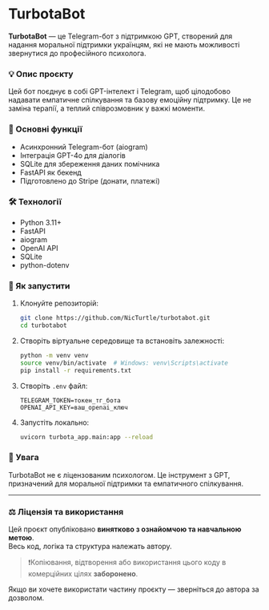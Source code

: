 # TurbotaBot

**TurbotaBot** — це Telegram-бот з підтримкою GPT, створений для надання моральної підтримки українцям, які не мають можливості звернутися до професійного психолога.

### 💡 Опис проєкту

Цей бот поєднує в собі GPT-інтелект і Telegram, щоб цілодобово надавати емпатичне спілкування та базову емоційну підтримку. Це не заміна терапії, а теплий співрозмовник у важкі моменти.

### 🧠 Основні функції

- Асинхронний Telegram-бот (aiogram)
- Інтеграція GPT-4o для діалогів
- SQLite для збереження даних помічника
- FastAPI як бекенд
- Підготовлено до Stripe (донати, платежі)

### 🛠️ Технології

- Python 3.11+
- FastAPI
- aiogram
- OpenAI API
- SQLite
- python-dotenv

### 🚀 Як запустити

1. Клонуйте репозиторій:
    ```bash
    git clone https://github.com/NicTurtle/turbotabot.git
    cd turbotabot
    ```

2. Створіть віртуальне середовище та встановіть залежності:
    ```bash
    python -m venv venv
    source venv/bin/activate  # Windows: venv\Scripts\activate
    pip install -r requirements.txt
    ```

3. Створіть `.env` файл:
    ```
    TELEGRAM_TOKEN=токен_тг_бота
    OPENAI_API_KEY=ваш_openai_ключ
    ```

4. Запустіть локально:
    ```bash
    uvicorn turbota_app.main:app --reload 
    ```

### 📌 Увага

TurbotaBot не є ліцензованим психологом. Це інструмент з GPT, призначений для моральної підтримки та емпатичного спілкування.

---

### ⚖️ Ліцензія та використання

Цей проєкт опубліковано **винятково з ознайомчою та навчальною метою**.  
Весь код, логіка та структура належать автору.

> ❗️Копіювання, відтворення або використання цього коду в комерційних цілях **заборонено**.

Якщо ви хочете використати частину проєкту — зверніться до автора за дозволом.
